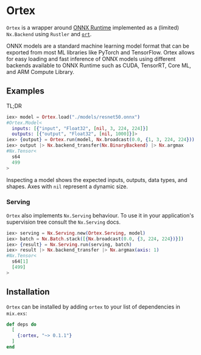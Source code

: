 # Ortex

`Ortex` is a wrapper around [ONNX Runtime](https://onnxruntime.ai/) implemented as a
(limited) `Nx.Backend` using `Rustler` and [`ort`](https://github.com/pykeio/ort).

ONNX models are a standard machine learning model format that can be exported from most ML
libraries like PyTorch and TensorFlow. Ortex allows for easy loading and fast inference of
ONNX models using different backends available to ONNX Runtime such as CUDA, TensorRT, Core
ML, and ARM Compute Library.

## Examples

TL;DR
```elixir
iex> model = Ortex.load("./models/resnet50.onnx")
#Ortex.Model<
  inputs: [{"input", "Float32", [nil, 3, 224, 224]}]
  outputs: [{"output", "Float32", [nil, 1000]}]>
iex> {output} = Ortex.run(model, Nx.broadcast(0.0, {1, 3, 224, 224}))
iex> output |> Nx.backend_transfer(Nx.BinaryBackend) |> Nx.argmax
#Nx.Tensor<
  s64
  499
>
```
Inspecting a model shows the expected inputs, outputs, data types, and shapes. Axes with
`nil` represent a dynamic size.

### Serving
`Ortex` also implements `Nx.Serving` behaviour. To use it in your application's
supervision tree consult the `Nx.Serving` docs.

```elixir
iex> serving = Nx.Serving.new(Ortex.Serving, model)
iex> batch = Nx.Batch.stack([{Nx.broadcast(0.0, {3, 224, 224})}])
iex> {result} = Nx.Serving.run(serving, batch)
iex> result |> Nx.backend_transfer |> Nx.argmax(axis: 1)
#Nx.Tensor<
  s64[1]
  [499]
>
```

## Installation

`Ortex` can be installed by adding `ortex` to your list of dependencies in `mix.exs`:

```elixir
def deps do
  [
    {:ortex, "~> 0.1.1"}
  ]
end
```
